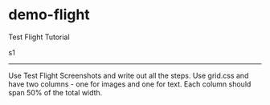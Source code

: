 demo-flight
===========

Test Flight Tutorial

s1
*****************

Use Test Flight Screenshots and write out all the steps. Use grid.css and have two columns - one for images and one for text. Each column should span 50% of the total width. 